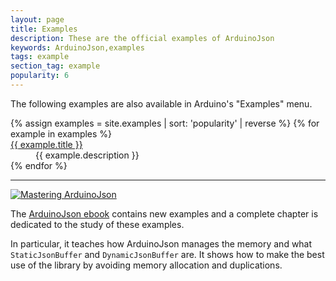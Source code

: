 ```yaml
---
layout: page
title: Examples
description: These are the official examples of ArduinoJson
keywords: ArduinoJson,examples
tags: example
section_tag: example
popularity: 6
---
```


The following examples are also available in Arduino's "Examples" menu.

<dl>
{% assign examples = site.examples | sort: 'popularity' | reverse %}
{% for example in examples %}
  <dt><a href="{{ site.baseurl }}{{ example.url }}">{{ example.title }}</a></dt>
  <dd>{{ example.description }}</dd>
{% endfor %}
</dl>

---

<a href="https://leanpub.com/arduinojson/"><img src="{{site.baseurl}}/images/cover200.png" class="float-right" alt="Mastering ArduinoJson"></a>

The [ArduinoJson ebook](https://leanpub.com/arduinojson/) contains new examples and a complete chapter is dedicated to the study of these examples.

In particular, it teaches how ArduinoJson manages the memory and what `StaticJsonBuffer` and `DynamicJsonBuffer` are. It shows how to make the best use of the library by avoiding memory allocation and duplications.

